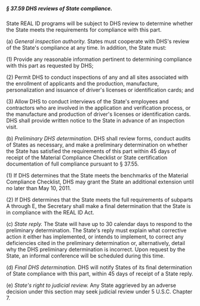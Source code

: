 ##### § 37.59 DHS reviews of State compliance. #####

State REAL ID programs will be subject to DHS review to determine whether the State meets the requirements for compliance with this part.

(a) *General inspection authority.* States must cooperate with DHS's review of the State's compliance at any time. In addition, the State must:

(1) Provide any reasonable information pertinent to determining compliance with this part as requested by DHS;

(2) Permit DHS to conduct inspections of any and all sites associated with the enrollment of applicants and the production, manufacture, personalization and issuance of driver's licenses or identification cards; and

(3) Allow DHS to conduct interviews of the State's employees and contractors who are involved in the application and verification process, or the manufacture and production of driver's licenses or identification cards. DHS shall provide written notice to the State in advance of an inspection visit.

(b) *Preliminary DHS determination.* DHS shall review forms, conduct audits of States as necessary, and make a preliminary determination on whether the State has satisfied the requirements of this part within 45 days of receipt of the Material Compliance Checklist or State certification documentation of full compliance pursuant to § 37.55.

(1) If DHS determines that the State meets the benchmarks of the Material Compliance Checklist, DHS may grant the State an additional extension until no later than May 10, 2011.

(2) If DHS determines that the State meets the full requirements of subparts A through E, the Secretary shall make a final determination that the State is in compliance with the REAL ID Act.

(c) *State reply.* The State will have up to 30 calendar days to respond to the preliminary determination. The State's reply must explain what corrective action it either has implemented, or intends to implement, to correct any deficiencies cited in the preliminary determination or, alternatively, detail why the DHS preliminary determination is incorrect. Upon request by the State, an informal conference will be scheduled during this time.

(d) *Final DHS determination.* DHS will notify States of its final determination of State compliance with this part, within 45 days of receipt of a State reply.

(e) *State's right to judicial review.* Any State aggrieved by an adverse decision under this section may seek judicial review under 5 U.S.C. Chapter 7.